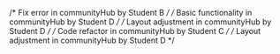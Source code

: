 /* Fix error in communityHub by Student B */
/* Basic functionality in communityHub by Student D */
/* Layout adjustment in communityHub by Student D */
/* Code refactor in communityHub by Student C */
/* Layout adjustment in communityHub by Student D */
